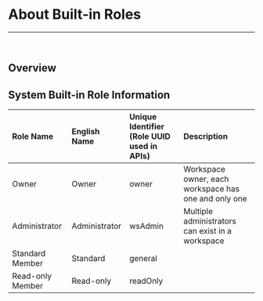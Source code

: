 # About Built-in Roles

---

<br />

## Overview




## System Built-in Role Information

| Role Name        | English Name     | Unique Identifier (Role UUID used in APIs)  | Description        |
|:-----------------|:-----------------|:--------------------------------------------|:-------------------|
| Owner | Owner | owner | Workspace owner, each workspace has one and only one |
| Administrator | Administrator | wsAdmin | Multiple administrators can exist in a workspace |
| Standard Member | Standard | general | |
| Read-only Member | Read-only | readOnly | |